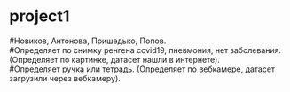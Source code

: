 # project1

#Новиков, Антонова, Пришедько, Попов.  
#Определяет по снимку ренгена сovid19, пневмония, нет заболевания. (Определяет по картинке, датасет нашли в интернете).  
#Определяет ручка или тетрадь. (Определяет по вебкамере, датасет загрузили через вебкамеру).  

